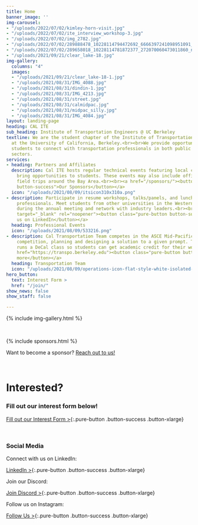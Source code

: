 ```yaml
---
title: Home
banner_image: ''
img-carousel:
- "/uploads/2022/07/02/kimley-horn-visit.jpg"
- "/uploads/2022/07/02/ite_interview_workshop-3.jpg"
- "/uploads/2022/07/02/img_2782.jpg"
- "/uploads/2022/07/02/289888478_10228114794472692_6666397241098951091_n.jpg"
- "/uploads/2022/07/02/289658018_10228114781872377_272070060473011860_n.jpg"
- "/uploads/2021/09/21/clear_lake-18.jpg"
img-gallery:
  columns: "4"
  images:
  - "/uploads/2021/09/21/clear_lake-18-1.jpg"
  - "/uploads/2021/08/31/IMG_4088.jpg"
  - "/uploads/2021/08/31/dindin-1.jpg"
  - "/uploads/2021/08/31/IMG_4213.jpg"
  - "/uploads/2021/08/31/street.jpg"
  - "/uploads/2021/08/31/calmidpac.jpg"
  - "/uploads/2021/08/31/midpac_silly.jpg"
  - "/uploads/2021/08/31/IMG_4084.jpg"
layout: landing-page
heading: CAL ITE
sub_heading: Institute of Transportation Engineers @ UC Berkeley
textline: We are the student chapter of the Institute of Transportation Engineers
  at the University of California, Berkeley.<br><br>We provide opportunities for interested
  students to connect with transportation professionals in both public and private
  sectors.
services:
- heading: Partners and Affiliates
  description: Cal ITE hosts regular technical events featuring local companies to
    bring opportunities to students. These events may also include office visits and
    field trips around the Bay Area.<br><br><a href="/sponsors/"><button class="pure-button
    button-success">Our Sponsors</button></a>
  icon: "/uploads/2021/08/09/itsicon310x310a.png"
- description: Participate in resume workshops, talks/panels, and lunch meetings with
    professionals. Meet students from other universities in the Western ITE district
    during the annual meeting and network with industry leaders.<br><br><a href="https://linkedin.com/company/cal-ite/"
    target="_blank" rel="noopener"><button class="pure-button button-success">Follow
    us on LinkedIn</button></a>
  heading: Professional Events
  icon: "/uploads/2021/08/09/533216.png"
- description: Cal Transportation Team competes in the ASCE Mid-Pacific Transportation
    competition, planning and designing a solution to a given prompt. The team also
    runs a DeCal class so students can get academic credit for their work. <br><br><a
    href="https://transpo.berkeley.edu"><button class="pure-button button-success">Learn
    more</button></a>
  heading: Transportation Team
  icon: "/uploads/2021/08/09/operations-icon-flat-style-white-isolated-symbol-black-your-web-site-design-app-ui-simple-process-vector-illustration-156422564.jpg"
hero_button:
  text: Interest Form >
  href: "/join/"
show_news: false
show_staff: false

---
```

{% include img-gallery.html %}

<br>

{% include sponsors.html %}

<p class="font-bold italic py-2">Want to become a sponsor? <a href="/sponsors/">Reach out to us!</a></p>

<br>

# Interested?

### Fill out our interest form below!

[Fill out our Interest Form >](https://forms.gle/jq7h9a55bJBp4GJH9){:.pure-button .button-success .button-xlarge}

<br>

### Social Media

Connect with us on LinkedIn:

[LinkedIn >](https://www.linkedin.com/company/cal-ite/){:.pure-button .button-success .button-xlarge}

Join our Discord:

[Join Discord >](https://discord.gg/Jd2Zyv3wgy){:.pure-button .button-success .button-xlarge}

Follow us on Instagram:

[Follow Us >](https://www.instagram.com/cal_ite/){:.pure-button .button-success .button-xlarge}